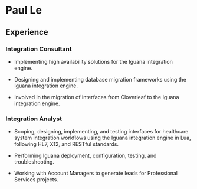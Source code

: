 # Paul Le

## Experience

### Integration Consultant

* Implementing high availability solutions for the Iguana integration engine.

* Designing and implementing database migration frameworks using the Iguana integration engine.

* Involved in the migration of interfaces from Cloverleaf to the Iguana integration engine.

### Integration Analyst

* Scoping, designing, implementing, and testing interfaces for healthcare system integration workflows using the Iguana integration engine in Lua, following HL7, X12, and RESTful standards.

* Performing Iguana deployment, configuration, testing, and troubleshooting.

* Working with Account Managers to generate leads for Professional Services projects.
